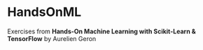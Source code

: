 # HandsOnML

Exercises from **Hands-On Machine Learning with Scikit-Learn & TensorFlow** by Aurelien Geron
